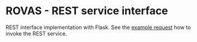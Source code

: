 # ROVAS - REST service interface
REST interface implementation with Flask. See the [example request](https://gitlab.vtt.fi/TommiA/bimprove_be/-/blob/main/bimprove_rest/bimprove_example_request.py) how to invoke the REST service.
